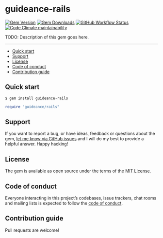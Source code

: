 # guideance-rails

[![Gem Version](https://img.shields.io/gem/v/guideance-rails)](https://rubygems.org/gems/guideance-rails)
[![Gem Downloads](https://img.shields.io/gem/dt/guideance-rails)](https://www.ruby-toolbox.com/projects/guideance-rails)
[![GitHub Workflow Status](https://img.shields.io/github/actions/workflow/status/Unsupervisedcom/guideance-rails/ci.yml)](https://github.com/Unsupervisedcom/guideance-rails/actions/workflows/ci.yml)
[![Code Climate maintainability](https://img.shields.io/codeclimate/maintainability/Unsupervisedcom/guideance-rails)](https://codeclimate.com/github/Unsupervisedcom/guideance-rails)

TODO: Description of this gem goes here.

---

- [Quick start](#quick-start)
- [Support](#support)
- [License](#license)
- [Code of conduct](#code-of-conduct)
- [Contribution guide](#contribution-guide)

## Quick start

```
$ gem install guideance-rails
```

```ruby
require "guideance/rails"
```

## Support

If you want to report a bug, or have ideas, feedback or questions about the gem, [let me know via GitHub issues](https://github.com/Unsupervisedcom/guideance-rails/issues/new) and I will do my best to provide a helpful answer. Happy hacking!

## License

The gem is available as open source under the terms of the [MIT License](LICENSE.txt).

## Code of conduct

Everyone interacting in this project’s codebases, issue trackers, chat rooms and mailing lists is expected to follow the [code of conduct](CODE_OF_CONDUCT.md).

## Contribution guide

Pull requests are welcome!

